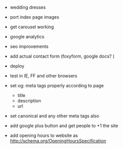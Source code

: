 - wedding dresses
- port index page images
- get carousel working
- google analytics
- seo improvements
- add actual contact form (foxyform, google docs?   )

- deploy

- test in IE, FF and other browsers

- set og: meta tags properly according to page
  - title
  - description
  - url
- set canonical and any other meta tags also
- add google plus button and get people to +1 the site
- add opening hours to website as http://schema.org/OpeningHoursSpecification